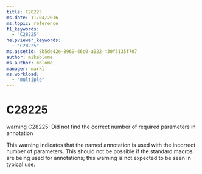 ```yaml
---
title: C28225
ms.date: 11/04/2016
ms.topic: reference
f1_keywords:
  - "C28225"
helpviewer_keywords:
  - "C28225"
ms.assetid: 8b5de42e-8969-46c0-a022-430f3135f707
author: mikeblome
ms.author: mblome
manager: markl
ms.workload:
  - "multiple"
---
```

# C28225
warning C28225: Did not find the correct number of required parameters in annotation

 This warning indicates that the named annotation is used with the incorrect number of parameters. This should not be possible if the standard macros are being used for annotations; this warning is not expected to be seen in typical use.
